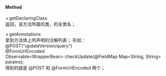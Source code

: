 #### Method  

◑ getDeclaringClass  
返回，该方法所属的类，的全类名；  

◑ getAnnotations  
拿到方法体上所声明的注解列表；  形如：  
@POST("updateVersion/query")  
@FormUrlEncoded  
Observable<WrapperBean<Update>> checkUpdate(@FieldMap Map<String, String> params);  
得到的就是 @POST  和 @FormUrlEncoded 两个；  
